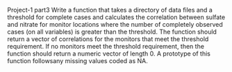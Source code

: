 Project-1 part3
Write a function that takes a directory of data files and a threshold for complete cases and calculates the correlation between sulfate and nitrate for 
monitor locations where the number of completely observed cases (on all variables) is greater than the threshold. The function should return a vector of 
correlations for the monitors that meet the threshold requirement. If no monitors meet the threshold requirement, then the function should return a numeric vector
 of length 0. A prototype of this function followsany missing values coded as NA. 